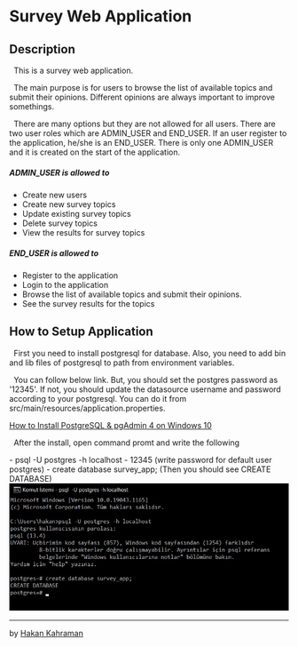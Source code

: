 # Survey Web Application

## Description
<p>&nbsp; This is a survey web application.</p>
<p>&nbsp; The main purpose is for users to browse the list of available topics and submit their opinions. Different opinions are always important to improve somethings.</p>
<p>&nbsp; There are many options but they are not allowed for all users. There are two user roles which are ADMIN_USER and END_USER.
If an user register to the application, he/she is an END_USER. There is only one ADMIN_USER and it is created on the start of the application.</p>

##### ADMIN_USER is allowed to
- Create new users 
- Create new survey topics
- Update existing survey topics
- Delete survey topics
- View the results for survey topics

##### END_USER is allowed to
- Register to the application
- Login to the application
- Browse the list of available topics and submit their opinions. 
- See the survey results for the topics

## How to Setup Application
<p>&nbsp; First you need to install postgresql for database. Also, you need to add bin and lib files of postgresql to path from environment variables.</p>
<p>&nbsp; You can follow below link. But, you should set the postgres password as '12345'. If not, you should update the datasource username and password according to your postgresql. You can do it from src/main/resources/application.properties.</p>

[How to Install PostgreSQL & pgAdmin 4 on Windows 10](https://www.youtube.com/watch?v=e1MwsT5FJRQ&ab_channel=ProgrammingKnowledge)

<p>&nbsp; After the install, open command promt and write the following</p>
- psql -U postgres -h localhost
- 12345 (write password for default user postgres)
- create database survey_app; (Then you should see CREATE DATABASE)

<img src = "/images/cmd.jpg">


---

by [Hakan Kahraman](https://github.com/hakankhrmn)
